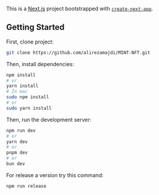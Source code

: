 This is a [Next.js](https://nextjs.org/) project bootstrapped with [`create-next-app`](https://github.com/vercel/next.js/tree/canary/packages/create-next-app).

## Getting Started

First, clone project:

```bash
git clone https://github.com/alirezamajdi/MINT-NFT.git
```

Then, install dependencies:

```bash
npm install
# or
yarn install
# In mac
sudo npm install
# or
sudo yarn install
```

Then, run the development server:

```bash
npm run dev
# or
yarn dev
# or
pnpm dev
# or
bun dev
```

For release a version try this command:

```bash
npm run release
```
